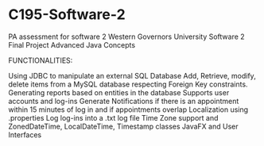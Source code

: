# C195-Software-2
PA assessment for software 2
Western Governors University Software 2 Final Project
Advanced Java Concepts

FUNCTIONALITIES:

Using JDBC to manipulate an external SQL Database
Add, Retrieve, modify, delete items from a MySQL database respecting Foreign Key constraints.
Generating reports based on entities in the database
Supports user accounts and log-ins
Generate Notifications if there is an appointment within 15 minutes of log in and if appointments overlap
Localization using .properties
Log log-ins into a .txt log file
Time Zone support and ZonedDateTime, LocalDateTime, Timestamp classes
JavaFX and User Interfaces
